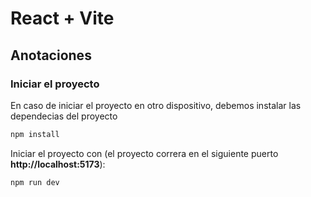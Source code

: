 # React + Vite

## Anotaciones

### Iniciar el proyecto

En caso de iniciar el proyecto en otro dispositivo, debemos instalar las dependecias del proyecto

~~~bash
npm install
~~~

Iniciar el proyecto con (el proyecto correra en el siguiente puerto **http://localhost:5173**):

~~~bash
npm run dev
~~~